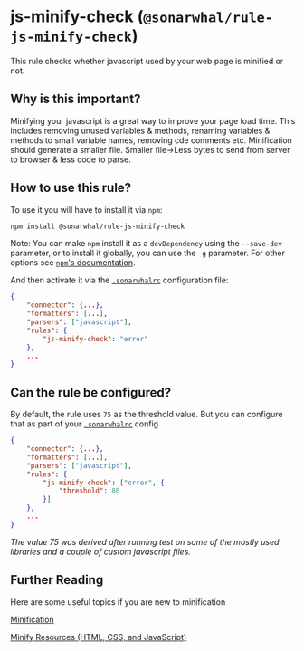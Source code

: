 # js-minify-check (`@sonarwhal/rule-js-minify-check`)

This rule checks whether javascript used by your web page is minified or not.

## Why is this important?

Minifying your javascript is a great way to improve your page load time. This includes removing unused variables & methods, renaming variables & methods to small variable names, removing cde comments etc. Minification should generate a smaller file. Smaller file->Less bytes to send from server to browser & less code to parse.

## How to use this rule?

To use it you will have to install it via `npm`:

```bash
npm install @sonarwhal/rule-js-minify-check
```

Note: You can make `npm` install it as a `devDependency` using the `--save-dev`
parameter, or to install it globally, you can use the `-g` parameter. For
other options see
[`npm`'s documentation](https://docs.npmjs.com/cli/install).

And then activate it via the [`.sonarwhalrc`][sonarwhalrc]
configuration file:

```json
{
    "connector": {...},
    "formatters": [...],
    "parsers": ["javascript"],
    "rules": {
        "js-minify-check": "error"
    },
    ...
}
```


## Can the rule be configured?

By default, the rule uses `75` as the threshold value. But you can configure that as part of your [`.sonarwhalrc`][sonarwhalrc]
config

```json
{
    "connector": {...},
    "formatters": [...],
    "parsers": ["javascript"],
    "rules": {
        "js-minify-check": ["error", {
            "threshold": 80
        }]
    },
    ...
}
```

*The value 75 was derived after running test on some of the mostly used libraries and a couple of custom javascript files.*


## Further Reading

Here are some useful topics if you are new to minification

[Minification](https://en.wikipedia.org/wiki/Minification_(programming))

[Minify Resources (HTML, CSS, and JavaScript)](https://developers.google.com/speed/docs/insights/MinifyResources)
<!-- Link labels: -->

[sonarwhalrc]: https://sonarwhal.com/docs/user-guide/further-configuration/sonarwhalrc-formats/

